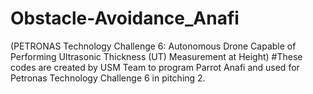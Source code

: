 # Obstacle-Avoidance_Anafi
(PETRONAS Technology Challenge 6: Autonomous Drone Capable of Performing Ultrasonic Thickness (UT) Measurement at Height)
#These codes are created by USM Team to program Parrot Anafi and used for Petronas Technology Challenge 6 in pitching 2.
